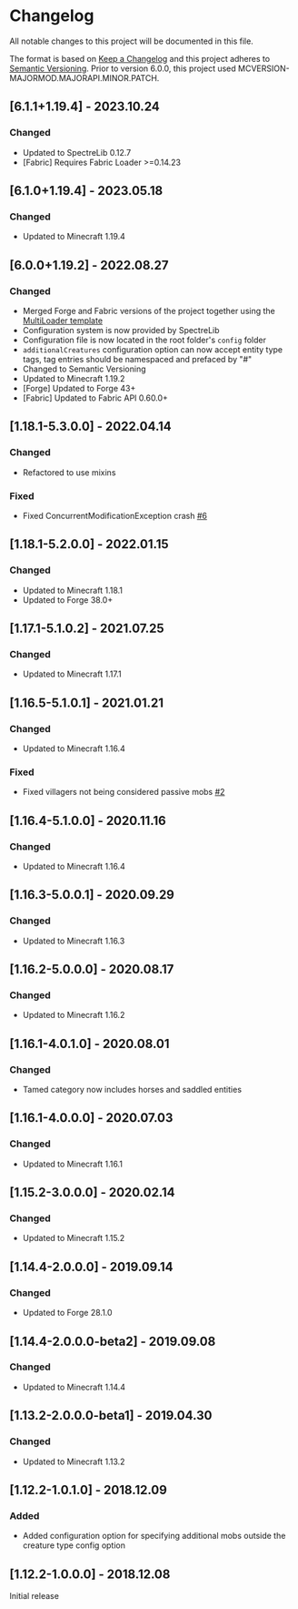 # Changelog
All notable changes to this project will be documented in this file.

The format is based on [Keep a Changelog](http://keepachangelog.com/en/1.0.0/) and this project adheres to [Semantic Versioning](http://semver.org/spec/v2.0.0.html).
Prior to version 6.0.0, this project used MCVERSION-MAJORMOD.MAJORAPI.MINOR.PATCH.

## [6.1.1+1.19.4] - 2023.10.24
### Changed
- Updated to SpectreLib 0.12.7
- [Fabric] Requires Fabric Loader >=0.14.23

## [6.1.0+1.19.4] - 2023.05.18
### Changed
- Updated to Minecraft 1.19.4

## [6.0.0+1.19.2] - 2022.08.27
### Changed
- Merged Forge and Fabric versions of the project together using the [MultiLoader template](https://github.com/jaredlll08/MultiLoader-Template)
- Configuration system is now provided by SpectreLib
- Configuration file is now located in the root folder's `config` folder
- `additionalCreatures` configuration option can now accept entity type tags, tag entries should be namespaced and
prefaced by "#"
- Changed to Semantic Versioning
- Updated to Minecraft 1.19.2
- [Forge] Updated to Forge 43+
- [Fabric] Updated to Fabric API 0.60.0+

## [1.18.1-5.3.0.0] - 2022.04.14
### Changed
- Refactored to use mixins
### Fixed
- Fixed ConcurrentModificationException crash [#6](https://github.com/TheIllusiveC4/BeaconsForAll/issues/6)

## [1.18.1-5.2.0.0] - 2022.01.15
### Changed
- Updated to Minecraft 1.18.1
- Updated to Forge 38.0+

## [1.17.1-5.1.0.2] - 2021.07.25
### Changed
- Updated to Minecraft 1.17.1

## [1.16.5-5.1.0.1] - 2021.01.21
### Changed
- Updated to Minecraft 1.16.4
### Fixed
- Fixed villagers not being considered passive mobs [#2](https://github.com/TheIllusiveC4/BeaconsForAll/issues/2)

## [1.16.4-5.1.0.0] - 2020.11.16
### Changed
- Updated to Minecraft 1.16.4

## [1.16.3-5.0.0.1] - 2020.09.29
### Changed
- Updated to Minecraft 1.16.3

## [1.16.2-5.0.0.0] - 2020.08.17
### Changed
- Updated to Minecraft 1.16.2

## [1.16.1-4.0.1.0] - 2020.08.01
### Changed
- Tamed category now includes horses and saddled entities

## [1.16.1-4.0.0.0] - 2020.07.03
### Changed
- Updated to Minecraft 1.16.1

## [1.15.2-3.0.0.0] - 2020.02.14
### Changed
- Updated to Minecraft 1.15.2

## [1.14.4-2.0.0.0] - 2019.09.14
### Changed
- Updated to Forge 28.1.0

## [1.14.4-2.0.0.0-beta2] - 2019.09.08
### Changed
- Updated to Minecraft 1.14.4

## [1.13.2-2.0.0.0-beta1] - 2019.04.30
### Changed
- Updated to Minecraft 1.13.2

## [1.12.2-1.0.1.0] - 2018.12.09
### Added
- Added configuration option for specifying additional mobs outside the creature type config option

## [1.12.2-1.0.0.0] - 2018.12.08
Initial release
